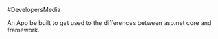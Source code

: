 #DevelopersMedia

An App be built to get used to the differences between asp.net core and framework.
